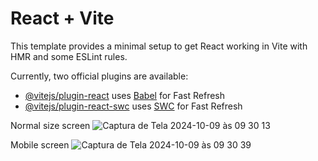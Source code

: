# React + Vite

This template provides a minimal setup to get React working in Vite with HMR and some ESLint rules.

Currently, two official plugins are available:

- [@vitejs/plugin-react](https://github.com/vitejs/vite-plugin-react/blob/main/packages/plugin-react/README.md) uses [Babel](https://babeljs.io/) for Fast Refresh
- [@vitejs/plugin-react-swc](https://github.com/vitejs/vite-plugin-react-swc) uses [SWC](https://swc.rs/) for Fast Refresh


Normal size screen
![Captura de Tela 2024-10-09 às 09 30 13](https://github.com/user-attachments/assets/91ba5b97-5265-428d-beb4-1b39ce3be01a)


Mobile screen
![Captura de Tela 2024-10-09 às 09 30 39](https://github.com/user-attachments/assets/36cdaca5-7e3c-49ad-b527-547b6b587c82)
